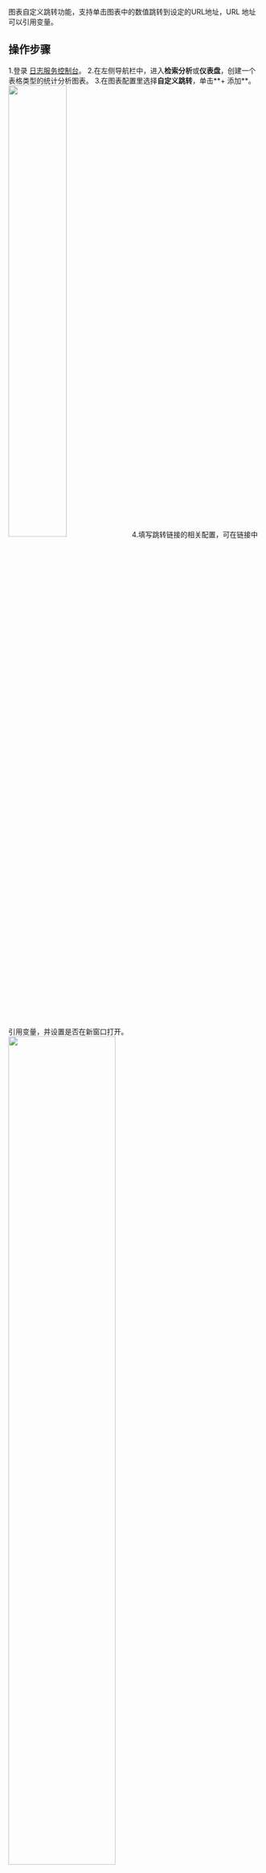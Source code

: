 图表自定义跳转功能，支持单击图表中的数值跳转到设定的URL地址，URL 地址可以引用变量。

## 操作步骤

1.登录 [日志服务控制台](https://console.cloud.tencent.com/cls)。
2.在左侧导航栏中，进入**检索分析**或**仪表盘**，创建一个表格类型的统计分析图表。
3.在图表配置里选择**自定义跳转**，单击**+ 添加**。
<img src="https://qcloudimg.tencent-cloud.cn/raw/2d54d1d55bf45c8af9f12ad001fe19dc.png" width="48%">
4.填写跳转链接的相关配置，可在链接中引用变量，并设置是否在新窗口打开。
<img src="https://qcloudimg.tencent-cloud.cn/raw/ae60f7d322e6e655cf136fd6b2572fe1.png" width="65%">



## 变量说明
- `${__field.Name}`  引用被单击的值的字段名称。
如下图所示，单击 **8.4s** 触发跳转链接，链接中嵌入了 **${__field.Name}** 变量，将会引用该数值所属的字段名称，即 **timecost** 填充到 URL 中。
<img src="https://qcloudimg.tencent-cloud.cn/raw/9d8a8e8f799f2b5b1c7c6a5040b3c8a0.png" width="65%">
- `${__value.raw}`  引用被点击的值（以原始格式填充）。
如下图所示，单击 **8.4s** 触发跳转链接，链接中嵌入了 **${__value.raw}** 变量，将会引用被单击值的原始数据，即没有添加单位与精度处理前的数值 **8.4125**。
<img src="https://qcloudimg.tencent-cloud.cn/raw/5df105178ea53964a91f38bceeb4fa8b.png" width="65%">
- `${__value.Text}`  引用被单击的值（以字符串格式填充）。
如下图所示，单击 **2020-10-27 17:21:00** 触发跳转链接，链接中嵌入了 **${__value.Text}** 变量，将会引用被单击值并转换为字符串格式，即 **2020-10-27%2017:21:00**（其中%20为空格的 URL 编码）。
<img src="https://qcloudimg.tencent-cloud.cn/raw/8335224af1fe9fa117856453360fc20a.png" width="65%">
- `${__value.Numeric}`  引用被单击的值（以数值格式填充）。
如下图所示，单击 **8.4s** 触发跳转链接，链接中嵌入了 **${__value.Numeric}** 变量，将会引用被单击值并转换为数值格式，即**8.4125**。此处时间类型的值会被转换为数值样式的 Unix 时间戳，字符串类型的值则引用失败。
<img src="https://qcloudimg.tencent-cloud.cn/raw/6472842ee24664a5f2f99b0d773a40a2.png" width="65%">
- `${__value.Time}`  被单击的值的时间戳（以 Unix 时间格式填充）。
如下图所示，单击 **8.4s** 触发跳转链接，链接中嵌入了 **${__value.Time}** 变量，将会引用被单击值同行的时间戳，即 analytic_time 的值**2022-10-27 17:21:00**，并转为 Unix 格式填充为**1666891260000**。若所在行无时间戳，则引用失败。
<img src="https://qcloudimg.tencent-cloud.cn/raw/ec3a44ecb721dba8cb0740cd8ad0f510.png" width="65%">
- `${__Fields.具体字段}`  同行该字段的值。
如下图所示，单击 **8.4s** 触发跳转链接，链接中嵌入了 **${__Fields.protocol_type}** 变量，将会引用被单击值同行该字段的值，即 protocol_type 的值 **http2**。

	<img src="https://qcloudimg.tencent-cloud.cn/raw/7a030f3c40c03d6eb52882a5b1a5d6ae.png" width="65%">




## 自定义跳转案例

场景：现已经统计了服务端 IP 的错误率的 TOP 情况，当出现错误率较高的IP时，需要跳转到检索分析页面，查看该 IP 的 status 状态码为 4XX 的日志。
<img src="https://qcloudimg.tencent-cloud.cn/raw/475eae030bf4dbf350276ec933736443.png" width="65%">
配置 URL 跳转链接如下图：
<img src="https://qcloudimg.tencent-cloud.cn/raw/3e81d07780fd0920f7d4c914b57698c1.png" width="65%">
```
https://console.cloud.tencent.com/cls/search?region=xxxxxxx&topic_id=xxxxxxxx&query=server_addr:${__value.text} AND status:[400 TO 499]&time=now-1h,now
```
单击目标IP地址后，自动打开检索页面检索，并显示检索结果。
<img src="https://qcloudimg.tencent-cloud.cn/raw/6eadda1f3554239d141097d0cdf29bf7.png" width="65%">
<img src="https://qcloudimg.tencent-cloud.cn/raw/2bb6b719f37ac80ee2a1c7c71eb4fd4d.png" width="65%">
